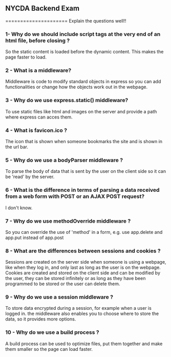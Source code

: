 ## NYCDA Backend Exam
=====================
Explain the questions well!!

### 1- Why do we should include script tags at the very end of an html file, before closing </body>?

So the static content is loaded before the dynamic content. This makes the page
faster to load.

### 2 - What is a middleware?

Middleware is code to modify standard objects in express so you can add functionalities or
change how the objects work out in the webpage.

### 3 - Why do we use express.static() middleware?

To use static files like html and images on the server and provide a path where
express can acces them.

### 4 - What is favicon.ico ?

The icon that is shown when someone bookmarks the site and is shown in the url bar.

### 5 - Why do we use a bodyParser middleware ?

To parse the body of data that is sent by the user on the client side so it can
be 'read' by the server.

### 6 - What is the difference in terms of parsing a data received from a web form with POST or an AJAX POST request?

I don't know.

### 7 - Why do we use methodOverride middleware ?

So you can override the use of 'method' in a form, e.g. use app.delete and app.put instead of app.post

### 8 - What are the differences between sessions and cookies ?

Sessions are created on the server side when someone is using a webpage, like when
they log in, and only last as long as the user is on the webpage.
Cookies are created and stored on the client side and can be modified
by the user, they can be stored infinitely or as long as they have been programmed
to be stored or the user can delete them.

### 9 - Why do we use a session middleware ?

To store data encrypted during a session, for example when a user is logged in. the
middleware also enables you to choose where to store the data, so it provides more
options.

### 10 - Why do we use a build process ?

A build process can be used to optimize files, put them together and make them smaller
so the page can load faster.
